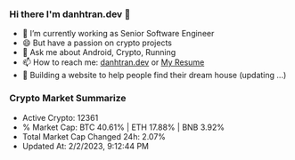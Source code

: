 ### Hi there I'm danhtran.dev 👋

- 🔭 I’m currently working as Senior Software Engineer
- 😄 But have a passion on crypto projects
- 💬 Ask me about Android, Crypto, Running 
- 📫 How to reach me: <a href="https://danhtran.dev" target="_blank">danhtran.dev</a> or <a href="Dan-Resume.pdf" target="_blank">My Resume</a>
- 🌱 Building a website to help people find their dream house (updating ...)

### Crypto Market Summarize
- Active Crypto: 12361
- % Market Cap: BTC 40.61% | ETH 17.88% | BNB 3.92%
- Total Market Cap Changed 24h: 2.07%
- Updated At: 2/2/2023, 9:12:44 PM
